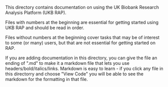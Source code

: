 This directory contains documentation on using the UK Biobank Research Analysis Platform (UKB RAP).

Files with numbers at the beginning are essential for getting started using UKB RAP and should be read in order.

Files without numbers at the beginning cover tasks that may be of interest to some (or many) users, but that are not essential for getting started on RAP.

If you are adding documentation in this directory, you can give the file an ending of ".md" to make it a markdown file that lets you use headers/bold/italics/links. Markdown is easy to learn - if you click any file in this directorry and choose "View Code" you will be able to see the markdown for the formatting in that file.
